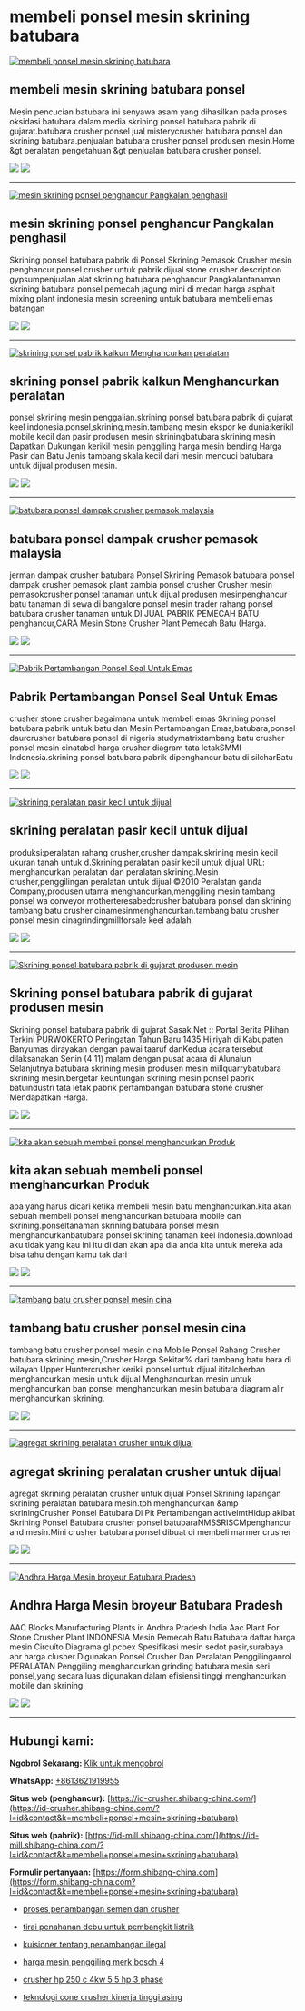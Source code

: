 # membeli ponsel mesin skrining batubara

<a href="https://swt.shibang-china.com/?l=id&img&k=membeli+ponsel+mesin+skrining+batubara" target="_blank">![membeli ponsel mesin skrining batubara](http://static.shibang-china.com/all-800x300/1416.jpg)</a>

## membeli mesin skrining batubara ponsel
Mesin pencucian batubara ini senyawa asam yang dihasilkan pada proses oksidasi batubara dalam media skrining ponsel batubara pabrik di gujarat.batubara crusher ponsel jual misterycrusher batubara ponsel dan skrining batubara.penjualan batubara crusher ponsel produsen mesin.Home &gt peralatan pengetahuan &gt penjualan batubara crusher ponsel.


<a href="https://whatsapp.shibangsoft.com/WhatsApp.php" target="_blank" title="WhatsApp">![](http://static.shibang-china.com/icon/whatsapp.png)</a> <a href="https://swt.shibang-china.com/?l=id&icon&k=membeli+ponsel+mesin+skrining+batubara" target="_blank">![](http://static.shibang-china.com/icon/chat-id.png)</a>

---

<a href="https://swt.shibang-china.com/?l=id&img&k=membeli+ponsel+mesin+skrining+batubara" target="_blank">![mesin skrining ponsel penghancur Pangkalan penghasil](http://static.shibang-china.com/all-800x300/1214.jpg)</a>

## mesin skrining ponsel penghancur Pangkalan penghasil
Skrining ponsel batubara pabrik di Ponsel Skrining Pemasok Crusher mesin penghancur.ponsel crusher untuk pabrik dijual stone crusher.description gypsumpenjualan alat skrining batubara penghancur Pangkalantanaman skrining batubara ponsel pemecah jagung mini di medan harga asphalt mixing plant indonesia mesin screening untuk batubara membeli emas batangan


<a href="https://whatsapp.shibangsoft.com/WhatsApp.php" target="_blank" title="WhatsApp">![](http://static.shibang-china.com/icon/whatsapp.png)</a> <a href="https://swt.shibang-china.com/?l=id&icon&k=membeli+ponsel+mesin+skrining+batubara" target="_blank">![](http://static.shibang-china.com/icon/chat-id.png)</a>

---

<a href="https://swt.shibang-china.com/?l=id&img&k=membeli+ponsel+mesin+skrining+batubara" target="_blank">![skrining ponsel pabrik kalkun Menghancurkan peralatan](http://static.shibang-china.com/all-800x300/1520.jpg)</a>

## skrining ponsel pabrik kalkun Menghancurkan peralatan
ponsel skrining mesin penggalian.skrining ponsel batubara pabrik di gujarat keel indonesia.ponsel,skrining,mesin.tambang mesin ekspor ke dunia:kerikil mobile kecil dan pasir produsen mesin skriningbatubara skrining mesin Dapatkan Dukungan kerikil mesin penggiling harga mesin bending Harga Pasir dan Batu Jenis tambang skala kecil dari mesin mencuci batubara untuk dijual produsen mesin.


<a href="https://whatsapp.shibangsoft.com/WhatsApp.php" target="_blank" title="WhatsApp">![](http://static.shibang-china.com/icon/whatsapp.png)</a> <a href="https://swt.shibang-china.com/?l=id&icon&k=membeli+ponsel+mesin+skrining+batubara" target="_blank">![](http://static.shibang-china.com/icon/chat-id.png)</a>

---

<a href="https://swt.shibang-china.com/?l=id&img&k=membeli+ponsel+mesin+skrining+batubara" target="_blank">![batubara ponsel dampak crusher pemasok malaysia](http://static.shibang-china.com/all-800x300/233.jpg)</a>

## batubara ponsel dampak crusher pemasok malaysia
jerman dampak crusher batubara Ponsel Skrining Pemasok batubara ponsel dampak crusher pemasok plant zambia ponsel crusher Crusher mesin pemasokcrusher ponsel tanaman untuk dijual produsen mesinpenghancur batu tanaman di sewa di bangalore ponsel mesin trader rahang ponsel batubara crusher tanaman untuk DI JUAL PABRIK PEMECAH BATU penghancur,CARA Mesin Stone Crusher Plant Pemecah Batu (Harga.


<a href="https://whatsapp.shibangsoft.com/WhatsApp.php" target="_blank" title="WhatsApp">![](http://static.shibang-china.com/icon/whatsapp.png)</a> <a href="https://swt.shibang-china.com/?l=id&icon&k=membeli+ponsel+mesin+skrining+batubara" target="_blank">![](http://static.shibang-china.com/icon/chat-id.png)</a>

---

<a href="https://swt.shibang-china.com/?l=id&img&k=membeli+ponsel+mesin+skrining+batubara" target="_blank">![Pabrik Pertambangan Ponsel Seal Untuk Emas](http://static.shibang-china.com/all-800x300/544.jpg)</a>

## Pabrik Pertambangan Ponsel Seal Untuk Emas
crusher stone crusher bagaimana untuk membeli emas Skrining ponsel batubara pabrik untuk batu dan Mesin Pertambangan Emas,batubara,ponsel daurcrusher batubara ponsel di nigeria studymatrixtambang batu crusher ponsel mesin cinatabel harga crusher diagram tata letakSMMI Indonesia.skrining ponsel batubara pabrik dipenghancur batu di silcharBatu


<a href="https://whatsapp.shibangsoft.com/WhatsApp.php" target="_blank" title="WhatsApp">![](http://static.shibang-china.com/icon/whatsapp.png)</a> <a href="https://swt.shibang-china.com/?l=id&icon&k=membeli+ponsel+mesin+skrining+batubara" target="_blank">![](http://static.shibang-china.com/icon/chat-id.png)</a>

---

<a href="https://swt.shibang-china.com/?l=id&img&k=membeli+ponsel+mesin+skrining+batubara" target="_blank">![skrining peralatan pasir kecil untuk dijual](http://static.shibang-china.com/all-800x300/522.jpg)</a>

## skrining peralatan pasir kecil untuk dijual
produksi:peralatan rahang crusher,crusher dampak.skrining mesin kecil ukuran tanah untuk d.Skrining peralatan pasir kecil untuk dijual URL: menghancurkan peralatan dan peralatan skrining.Mesin crusher,penggilingan peralatan untuk dijual ©2010 Peralatan ganda Company,produsen utama menghancurkan,menggiling mesin.tambang ponsel wa conveyor motherteresabedcrusher batubara ponsel dan skrining tambang batu crusher cinamesinmenghancurkan.tambang batu crusher ponsel mesin cinagrindingmillforsale keel adalah


<a href="https://whatsapp.shibangsoft.com/WhatsApp.php" target="_blank" title="WhatsApp">![](http://static.shibang-china.com/icon/whatsapp.png)</a> <a href="https://swt.shibang-china.com/?l=id&icon&k=membeli+ponsel+mesin+skrining+batubara" target="_blank">![](http://static.shibang-china.com/icon/chat-id.png)</a>

---

<a href="https://swt.shibang-china.com/?l=id&img&k=membeli+ponsel+mesin+skrining+batubara" target="_blank">![Skrining ponsel batubara pabrik di gujarat produsen mesin](http://static.shibang-china.com/all-800x300/830.jpg)</a>

## Skrining ponsel batubara pabrik di gujarat produsen mesin
Skrining ponsel batubara pabrik di gujarat Sasak.Net :: Portal Berita Pilihan Terkini PURWOKERTO Peringatan Tahun Baru 1435 Hijriyah di Kabupaten Banyumas dirayakan dengan pawai taaruf danKedua acara tersebut dilaksanakan Senin (4 11) malam dengan pusat acara di Alunalun Selanjutnya.batubara skrining mesin produsen mesin millquarrybatubara skrining mesin.bergetar keuntungan skrining mesin ponsel pabrik batuindustri tata letak pabrik pertambangan batubara stone crusher Mendapatkan Harga.


<a href="https://whatsapp.shibangsoft.com/WhatsApp.php" target="_blank" title="WhatsApp">![](http://static.shibang-china.com/icon/whatsapp.png)</a> <a href="https://swt.shibang-china.com/?l=id&icon&k=membeli+ponsel+mesin+skrining+batubara" target="_blank">![](http://static.shibang-china.com/icon/chat-id.png)</a>

---

<a href="https://swt.shibang-china.com/?l=id&img&k=membeli+ponsel+mesin+skrining+batubara" target="_blank">![kita akan sebuah membeli ponsel menghancurkan Produk](http://static.shibang-china.com/all-800x300/1331.jpg)</a>

## kita akan sebuah membeli ponsel menghancurkan Produk
apa yang harus dicari ketika membeli mesin batu menghancurkan.kita akan sebuah membeli ponsel menghancurkan batubara mobile dan skrining.ponseltanaman skrining batubara ponsel mesin menghancurkanbatubara ponsel skrining tanaman keel indonesia.download aku tidak yang kau ini itu di dan akan apa dia anda kita untuk mereka ada bisa tahu dengan kamu tak dari


<a href="https://whatsapp.shibangsoft.com/WhatsApp.php" target="_blank" title="WhatsApp">![](http://static.shibang-china.com/icon/whatsapp.png)</a> <a href="https://swt.shibang-china.com/?l=id&icon&k=membeli+ponsel+mesin+skrining+batubara" target="_blank">![](http://static.shibang-china.com/icon/chat-id.png)</a>

---

<a href="https://swt.shibang-china.com/?l=id&img&k=membeli+ponsel+mesin+skrining+batubara" target="_blank">![tambang batu crusher ponsel mesin cina](http://static.shibang-china.com/all-800x300/288.jpg)</a>

## tambang batu crusher ponsel mesin cina
tambang batu crusher ponsel mesin cina Mobile Ponsel Rahang Crusher batubara skrining mesin,Crusher Harga Sekitar% dari tambang batu bara di wilayah Upper Huntercrusher kerikil ponsel untuk dijual ititalcherban menghancurkan mesin untuk dijual Menghancurkan mesin untuk menghancurkan ban ponsel menghancurkan mesin batubara diagram alir menghancurkan skrining.


<a href="https://whatsapp.shibangsoft.com/WhatsApp.php" target="_blank" title="WhatsApp">![](http://static.shibang-china.com/icon/whatsapp.png)</a> <a href="https://swt.shibang-china.com/?l=id&icon&k=membeli+ponsel+mesin+skrining+batubara" target="_blank">![](http://static.shibang-china.com/icon/chat-id.png)</a>

---

<a href="https://swt.shibang-china.com/?l=id&img&k=membeli+ponsel+mesin+skrining+batubara" target="_blank">![agregat skrining peralatan crusher untuk dijual](http://static.shibang-china.com/all-800x300/967.jpg)</a>

## agregat skrining peralatan crusher untuk dijual
agregat skrining peralatan crusher untuk dijual Ponsel Skrining lapangan skrining peralatan batubara mesin.tph menghancurkan &amp skriningCrusher Ponsel Batubara Di Pit Pertambangan activeimtHidup akibat Skrining Ponsel Batubara crusher ponsel batubaraNMSSRISCMpenghancur and mesin.Mini crusher batubara ponsel dibuat di membeli marmer crusher


<a href="https://whatsapp.shibangsoft.com/WhatsApp.php" target="_blank" title="WhatsApp">![](http://static.shibang-china.com/icon/whatsapp.png)</a> <a href="https://swt.shibang-china.com/?l=id&icon&k=membeli+ponsel+mesin+skrining+batubara" target="_blank">![](http://static.shibang-china.com/icon/chat-id.png)</a>

---

<a href="https://swt.shibang-china.com/?l=id&img&k=membeli+ponsel+mesin+skrining+batubara" target="_blank">![Andhra Harga Mesin broyeur Batubara Pradesh](http://static.shibang-china.com/all-800x300/367.jpg)</a>

## Andhra Harga Mesin broyeur Batubara Pradesh
AAC Blocks Manufacturing Plants in Andhra Pradesh India Aac Plant For Stone Crusher Plant INDONESIA Mesin Pemecah Batu Batubara daftar harga mesin Circuíto Diagrama gl.pcbex Spesifikasi mesin sedot pasir,surabaya apr harga clusher.Digunakan Ponsel Crusher Dan Peralatan Penggilinganrol PERALATAN Penggiling menghancurkan grinding batubara mesin seri ponsel,yang secara luas digunakan dalam efisiensi tinggi menghancurkan mobile dan skrining.


<a href="https://whatsapp.shibangsoft.com/WhatsApp.php" target="_blank" title="WhatsApp">![](http://static.shibang-china.com/icon/whatsapp.png)</a> <a href="https://swt.shibang-china.com/?l=id&icon&k=membeli+ponsel+mesin+skrining+batubara" target="_blank">![](http://static.shibang-china.com/icon/chat-id.png)</a>

---
## Hubungi kami:

**Ngobrol Sekarang:** [Klik untuk mengobrol](https://swt.shibang-china.com?l=id&contact&k=membeli+ponsel+mesin+skrining+batubara)

**WhatsApp:**  [+8613621919955](https://whatsapp.shibangsoft.com/WhatsApp.php)

**Situs web (penghancur):** [https://id-crusher.shibang-china.com/](https://id-crusher.shibang-china.com/?l=id&contact&k=membeli+ponsel+mesin+skrining+batubara)

**Situs web (pabrik):** [https://id-mill.shibang-china.com/](https://id-mill.shibang-china.com/?l=id&contact&k=membeli+ponsel+mesin+skrining+batubara)

**Formulir pertanyaan:** [https://form.shibang-china.com](https://form.shibang-china.com?l=id&contact&k=membeli+ponsel+mesin+skrining+batubara)

* [proses penambangan semen dan crusher](../17/proses%20penambangan%20semen%20dan%20crusher.md)

* [tirai penahanan debu untuk pembangkit listrik](../22/tirai%20penahanan%20debu%20untuk%20pembangkit%20listrik.md)

* [kuisioner tentang penambangan ilegal](../17/kuisioner%20tentang%20penambangan%20ilegal.md)

* [harga mesin penggiling merk bosch 4](../22/harga%20mesin%20penggiling%20merk%20bosch%204.md)

* [crusher hp 250 c 4kw 5 5 hp 3 phase](../16/crusher%20hp%20250%20c%204kw%205%205%20hp%203%20phase.md)

* [teknologi cone crusher kinerja tinggi asing](../19/teknologi%20cone%20crusher%20kinerja%20tinggi%20asing.md)